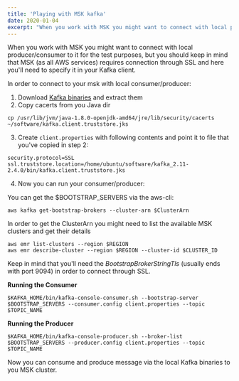 ```yaml
---
title: 'Playing with MSK kafka'
date: 2020-01-04
excerpt: "When you work with MSK you might want to connect with local producer/consumer to it for the test purposes, but you should keep in mind that MSK (as all AWS services) requires connection through SSL and here you'll need to specify it in your Kafka client..."
---
```

When you work with MSK you might want to connect with local producer/consumer to it for the test purposes, but you should keep in mind that MSK (as all AWS services) requires connection through SSL and here you'll need to specify it in your Kafka client.

In order to connect to your msk with local consumer/producer:
1. Download [Kafka binaries](https://kafka.apache.org/downloads) and extract them
2. Copy cacerts from you Java dir
```
cp /usr/lib/jvm/java-1.8.0-openjdk-amd64/jre/lib/security/cacerts ~/software/kafka.client.truststore.jks
```
3. Create `client.properties` with following contents and point it to file that you've copied in step 2:
```
security.protocol=SSL
ssl.truststore.location=/home/ubuntu/software/kafka_2.11-2.4.0/bin/kafka.client.truststore.jks
```
4. Now you can run your consumer/producer:

You can get the $BOOTSTRAP_SERVERS via the aws-cli:
```
aws kafka get-bootstrap-brokers --cluster-arn $ClusterArn
```

In order to get the ClusterArn you might need to list the available MSK clusters and get their details

```
aws emr list-clusters --region $REGION
aws emr describe-cluster --region $REGION --cluster-id $CLUSTER_ID
```

Keep in mind that you'll need the *BootstrapBrokerStringTls* (usually ends with port 9094) in order to connect through SSL.

**Running the Consumer**
```
$KAFKA_HOME/bin/kafka-console-consumer.sh --bootstrap-server $BOOTSTRAP_SERVERS --consumer.config client.properties --topic $TOPIC_NAME
```

**Running the Producer**
```
$KAFKA_HOME/bin/kafka-console-producer.sh --broker-list $BOOTSTRAP_SERVERS --producer.config client.properties --topic $TOPIC_NAME
```

Now you can consume and produce message via the local Kafka binaries to you MSK cluster.